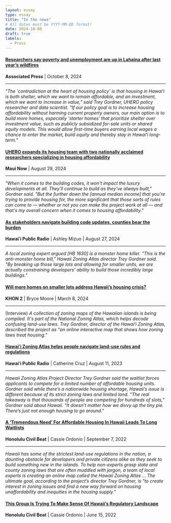 ```yaml
---
layout: essay
type: essay
title: "In the news"
# All dates must be YYYY-MM-DD format!
date: 2024-10-08
draft: true
labels:
  - Press
---
```

 
#### [Researchers say poverty and unemployment are up in Lahaina after last year’s wildfires](https://apnews.com/article/hawaii-maui-wildfires-unemployment-poverty-ce07492d00bd845a546cb8ce1becd37b)  
**Associated Press** | October 8, 2024  

---

_"The 'contradiction at the heart of housing policy' is that housing in Hawaiʻi is both shelter, which we want to remain affordable, and an investment, which we want to increase in value," said Trey Gordner, UHERO policy researcher and data scientist. "If our policy goal is to increase housing affordability without harming current property owners, our main option is to build more homes, especially 'starter homes' that prioritize shelter over investment value, such as publicly subsidized for-sale units or shared equity models. This would allow first-time buyers earning local wages a chance to enter the market, build equity and thereby stay in Hawaiʻi long-term."_  
#### [UHERO expands its housing team with two nationally acclaimed researchers specializing in housing affordability](https://mauinow.com/2024/08/29/uhero-expands-its-housing-team-with-two-nationally-acclaimed-researchers-specializing-in-housing-affordability/)  
**Maui Now** | August 29, 2024  

---  

_"When it comes to the building codes, it won't impact the luxury developments at all. They'll continue to build as they've always built," Gordner said. "But the further down the [annual median income] that you're trying to provide housing for, the more significant that those sorts of rules can come to — whether or not you can make the project work at all — and that's my overall concern when it comes to housing affordability."_  
#### [As stakeholders navigate building code updates, counties bear the burden](https://www.hawaiipublicradio.org/local-news/2024-08-27/stakeholders-navigate-building-code-updates-counties-bear-burden)  
**Hawaiʻi Public Radio** | Ashley Mizuo | August 27, 2024  

---  

_A local zoning expert argued \[HB 1630\] is a monster home killer. "This is the anti-monster home bill," Hawaii Zoning Atlas director Trey Gordner said. "By breaking up those large lots and allowing for smaller units, we are actually constraining developers’ ability to build those incredibly large buildings."_  
#### [Will more homes on smaller lots address Hawaii’s housing crisis?](https://www.khon2.com/local-news/more-homes-on-smaller-lots-how-this-can-address-states-need-for-more-housing/)  
**KHON 2** | Bryce Moore | March 8, 2024  

---  

(Interview) _A collection of zoning maps of the Hawaiian islands is being compiled. It's part of the National Zoning Atlas, which helps decode confusing land-use laws. Trey Gordner, director of the Hawaiʻi Zoning Atlas, described the project as "an online interactive map that shows how zoning laws treat housing."_  
#### [Hawaiʻi Zoning Atlas helps people navigate land-use rules and regulations](https://www.hawaiipublicradio.org/the-conversation/2023-08-11/hawai%CA%BBi-zoning-atlas-helps-people-navigate-land-use-rules-and-regulations)  
**Hawaiʻi Public Radio** | Catherine Cruz | August 11, 2023

---  

_Hawaii Zoning Atlas Project Director Trey Gordner said the waitlist forces applicants to compete for a limited number of affordable housing units. Gordner said while there’s a nationwide housing shortage, Hawaii’s issue is different because of its strict zoning laws and limited land. "The real takeaway is that thousands of people are competing for hundreds of slots," Gordner said about Hawaii. "It doesn’t matter how we divvy up the tiny pie. There’s just not enough housing to go around."_  
#### [A ‘Tremendous Need’ For Affordable Housing In Hawaii Leads To Long Waitlists](https://www.civilbeat.org/2022/09/a-tremendous-need-for-affordable-housing-in-hawaii-leads-to-long-waitlists/)  
**Honolulu Civil Beat** | Cassie Ordonio | September 7, 2022  

---  

_Hawaii has some of the strictest land-use regulations in the nation, a daunting obstacle for developers and private citizens alike as they seek to build something new in the islands. To help non-experts grasp state and county zoning laws that are often muddled with jargon, a team of local experts is creating an online map called the Hawaii Zoning Atlas ... The ultimate goal, according to the project’s director Trey Gordner, is "to create interest in zoning issues and find a new way forward on housing unaffordability and inequities in the housing supply."_  
#### [This Group Is Trying To Make Sense Of Hawaii’s Regulatory Landscape](https://www.civilbeat.org/2022/06/this-group-is-trying-to-make-sense-of-hawaiis-regulatory-landscape/)  
**Honolulu Civil Beat** | Cassie Ordonio | June 15, 2022  